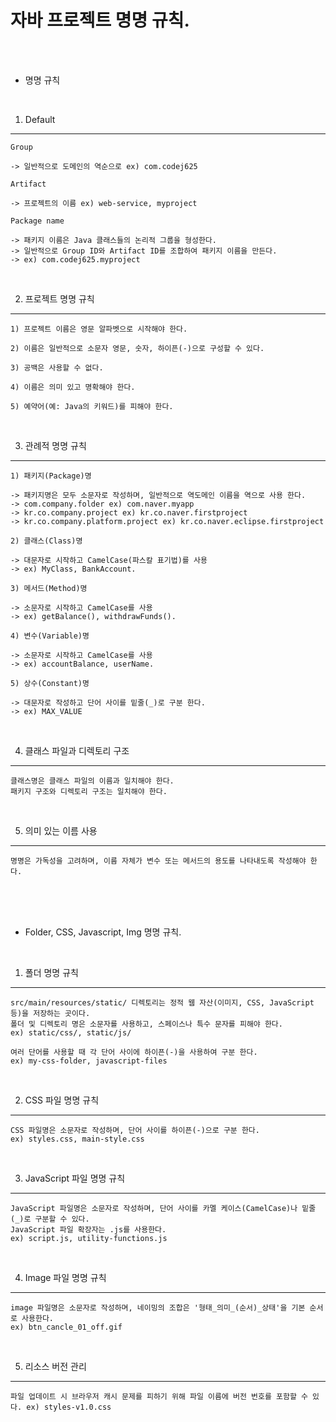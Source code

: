 # 자바 프로젝트 명명 규칙.

<br/><br/>

* 명명 규칙

<br/>

1. Default
---

```
Group

-> 일반적으로 도메인의 역순으로 ex) com.codej625
```

```
Artifact

-> 프로젝트의 이름 ex) web-service, myproject
```

```
Package name

-> 패키지 이름은 Java 클래스들의 논리적 그룹을 형성한다.
-> 일반적으로 Group ID와 Artifact ID를 조합하여 패키지 이름을 만든다.
-> ex) com.codej625.myproject
```

<br />

2. 프로젝트 명명 규칙
---

```
1) 프로젝트 이름은 영문 알파벳으로 시작해야 한다.

2) 이름은 일반적으로 소문자 영문, 숫자, 하이픈(-)으로 구성할 수 있다.

3) 공백은 사용할 수 없다.

4) 이름은 의미 있고 명확해야 한다.

5) 예약어(예: Java의 키워드)를 피해야 한다.
```

<br />

3. 관례적 명명 규칙
---

```
1) 패키지(Package)명

-> 패키지명은 모두 소문자로 작성하며, 일반적으로 역도메인 이름을 역으로 사용 한다.
-> com.company.folder ex) com.naver.myapp
-> kr.co.company.project ex) kr.co.naver.firstproject
-> kr.co.company.platform.project ex) kr.co.naver.eclipse.firstproject
```

```
2) 클래스(Class)명

-> 대문자로 시작하고 CamelCase(파스칼 표기법)를 사용
-> ex) MyClass, BankAccount.
```

```
3) 메서드(Method)명

-> 소문자로 시작하고 CamelCase를 사용
-> ex) getBalance(), withdrawFunds().
```

```
4) 변수(Variable)명

-> 소문자로 시작하고 CamelCase를 사용
-> ex) accountBalance, userName.
```

```
5) 상수(Constant)명

-> 대문자로 작성하고 단어 사이를 밑줄(_)로 구분 한다.
-> ex) MAX_VALUE
```

<br />

4. 클래스 파일과 디렉토리 구조
---

```
클래스명은 클래스 파일의 이름과 일치해야 한다.
패키지 구조와 디렉토리 구조는 일치해야 한다.
```

<br />

5. 의미 있는 이름 사용
---

```
명명은 가독성을 고려하며, 이름 자체가 변수 또는 메서드의 용도를 나타내도록 작성해야 한다.
```

<br /><br /><br />

* Folder, CSS, Javascript, Img 명명 규칙.

<br />

1. 폴더 명명 규칙
---

```
src/main/resources/static/ 디렉토리는 정적 웹 자산(이미지, CSS, JavaScript 등)을 저장하는 곳이다.
폴더 및 디렉토리 명은 소문자를 사용하고, 스페이스나 특수 문자를 피해야 한다.
ex) static/css/, static/js/

여러 단어를 사용할 때 각 단어 사이에 하이픈(-)을 사용하여 구분 한다.
ex) my-css-folder, javascript-files
```

<br />

2. CSS 파일 명명 규칙
---

```
CSS 파일명은 소문자로 작성하며, 단어 사이를 하이픈(-)으로 구분 한다.
ex) styles.css, main-style.css
```

<br />

3. JavaScript 파일 명명 규칙
---

```
JavaScript 파일명은 소문자로 작성하며, 단어 사이를 카멜 케이스(CamelCase)나 밑줄(_)로 구분할 수 있다.
JavaScript 파일 확장자는 .js를 사용한다.
ex) script.js, utility-functions.js
```

<br />

4. Image 파일 명명 규칙
---

```
image 파일명은 소문자로 작성하며, 네이밍의 조합은 '형태_의미_(순서)_상태'을 기본 순서로 사용한다.
ex) btn_cancle_01_off.gif
```

<br />

5. 리소스 버전 관리
---

```
파일 업데이트 시 브라우저 캐시 문제를 피하기 위해 파일 이름에 버전 번호를 포함할 수 있다. ex) styles-v1.0.css
```
